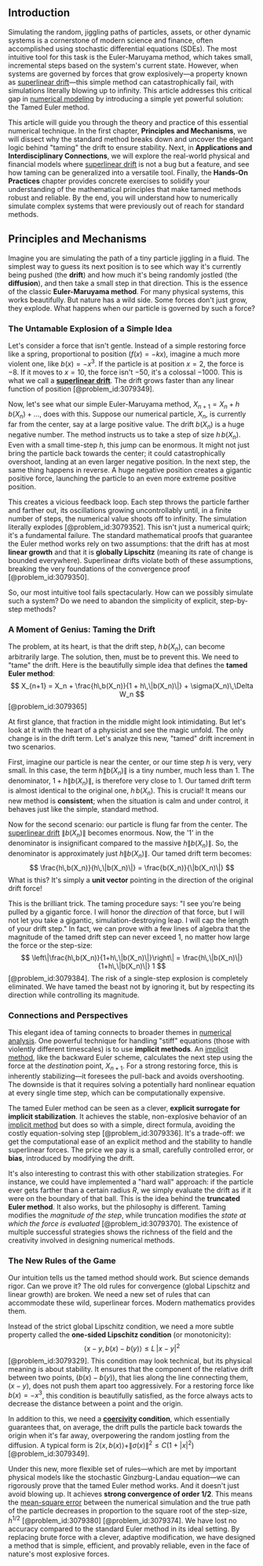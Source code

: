 ## Introduction
Simulating the random, jiggling paths of particles, assets, or other dynamic systems is a cornerstone of modern science and finance, often accomplished using stochastic differential equations (SDEs). The most intuitive tool for this task is the Euler-Maruyama method, which takes small, incremental steps based on the system's current state. However, when systems are governed by forces that grow explosively—a property known as [superlinear drift](@article_id:199452)—this simple method can catastrophically fail, with simulations literally blowing up to infinity. This article addresses this critical gap in [numerical modeling](@article_id:145549) by introducing a simple yet powerful solution: the Tamed Euler method.

This article will guide you through the theory and practice of this essential numerical technique. In the first chapter, **Principles and Mechanisms**, we will dissect why the standard method breaks down and uncover the elegant logic behind "taming" the drift to ensure stability. Next, in **Applications and Interdisciplinary Connections**, we will explore the real-world physical and financial models where [superlinear drift](@article_id:199452) is not a bug but a feature, and see how taming can be generalized into a versatile tool. Finally, the **Hands-On Practices** chapter provides concrete exercises to solidify your understanding of the mathematical principles that make tamed methods robust and reliable. By the end, you will understand how to numerically simulate complex systems that were previously out of reach for standard methods.

## Principles and Mechanisms

Imagine you are simulating the path of a tiny particle jiggling in a fluid. The simplest way to guess its next position is to see which way it's currently being pushed (the **drift**) and how much it's being randomly jostled (the **diffusion**), and then take a small step in that direction. This is the essence of the classic **Euler-Maruyama method**. For many physical systems, this works beautifully. But nature has a wild side. Some forces don't just grow, they explode. What happens when our particle is governed by such a force?

### The Untamable Explosion of a Simple Idea

Let's consider a force that isn't gentle. Instead of a simple restoring force like a spring, proportional to position ($f(x) = -kx$), imagine a much more violent one, like $b(x) = -x^3$. If the particle is at position $x=2$, the force is $-8$. If it moves to $x=10$, the force isn't $-50$, it's a colossal $-1000$. This is what we call a **[superlinear drift](@article_id:199452)**. The drift grows faster than any linear function of position [@problem_id:3079349].

Now, let's see what our simple Euler-Maruyama method, $X_{n+1} = X_n + h\,b(X_n) + \dots$, does with this. Suppose our numerical particle, $X_n$, is currently far from the center, say at a large positive value. The drift $b(X_n)$ is a huge negative number. The method instructs us to take a step of size $h\,b(X_n)$. Even with a small time-step $h$, this jump can be enormous. It might not just bring the particle back towards the center; it could catastrophically overshoot, landing at an even larger negative position. In the next step, the same thing happens in reverse. A huge negative position creates a gigantic positive force, launching the particle to an even more extreme positive position.

This creates a vicious feedback loop. Each step throws the particle farther and farther out, its oscillations growing uncontrollably until, in a finite number of steps, the numerical value shoots off to infinity. The simulation literally explodes [@problem_id:3079352]. This isn't just a numerical quirk; it's a fundamental failure. The standard mathematical proofs that guarantee the Euler method works rely on two assumptions: that the drift has at most **linear growth** and that it is **globally Lipschitz** (meaning its rate of change is bounded everywhere). Superlinear drifts violate both of these assumptions, breaking the very foundations of the convergence proof [@problem_id:3079350].

So, our most intuitive tool fails spectacularly. How can we possibly simulate such a system? Do we need to abandon the simplicity of explicit, step-by-step methods?

### A Moment of Genius: Taming the Drift

The problem, at its heart, is that the drift step, $h\,b(X_n)$, can become arbitrarily large. The solution, then, must be to prevent this. We need to "tame" the drift. Here is the beautifully simple idea that defines the **tamed Euler method**:
$$
X_{n+1} = X_n + \frac{h\,b(X_n)}{1 + h\,\|b(X_n)\|} + \sigma(X_n)\,\Delta W_n
$$
[@problem_id:3079365]

At first glance, that fraction in the middle might look intimidating. But let's look at it with the heart of a physicist and see the magic unfold. The only change is in the drift term. Let's analyze this new, "tamed" drift increment in two scenarios.

First, imagine our particle is near the center, or our time step $h$ is very, very small. In this case, the term $h\|b(X_n)\|$ is a tiny number, much less than 1. The denominator, $1 + h\|b(X_n)\|$, is therefore very close to 1. Our tamed drift term is almost identical to the original one, $h\,b(X_n)$. This is crucial! It means our new method is **consistent**; when the situation is calm and under control, it behaves just like the simple, standard method.

Now for the second scenario: our particle is flung far from the center. The [superlinear drift](@article_id:199452) $\|b(X_n)\|$ becomes enormous. Now, the '1' in the denominator is insignificant compared to the massive $h\|b(X_n)\|$. So, the denominator is approximately just $h\|b(X_n)\|$. Our tamed drift term becomes:
$$
\frac{h\,b(X_n)}{h\,\|b(X_n)\|} = \frac{b(X_n)}{\|b(X_n)\|}
$$
What is this? It's simply a **unit vector** pointing in the direction of the original drift force!

This is the brilliant trick. The taming procedure says: "I see you're being pulled by a gigantic force. I will honor the *direction* of that force, but I will not let you take a gigantic, simulation-destroying leap. I will cap the length of your drift step." In fact, we can prove with a few lines of algebra that the magnitude of the tamed drift step can never exceed 1, no matter how large the force or the step-size:
$$
\left\|\frac{h\,b(X_n)}{1+h\,\|b(X_n)\|}\right\| = \frac{h\,\|b(X_n)\|}{1+h\,\|b(X_n)\|}  1
$$
[@problem_id:3079384]. The risk of a single-step explosion is completely eliminated. We have tamed the beast not by ignoring it, but by respecting its direction while controlling its magnitude.

### Connections and Perspectives

This elegant idea of taming connects to broader themes in [numerical analysis](@article_id:142143). One powerful technique for handling "stiff" equations (those with violently different timescales) is to use **implicit methods**. An [implicit method](@article_id:138043), like the backward Euler scheme, calculates the next step using the force at the *destination* point, $X_{n+1}$. For a strong restoring force, this is inherently stabilizing—it foresees the pull-back and avoids overshooting. The downside is that it requires solving a potentially hard nonlinear equation at every single time step, which can be computationally expensive.

The tamed Euler method can be seen as a clever, **explicit surrogate for implicit stabilization**. It achieves the stable, non-explosive behavior of an [implicit method](@article_id:138043) but does so with a simple, direct formula, avoiding the costly equation-solving step [@problem_id:3079336]. It's a trade-off: we get the computational ease of an explicit method and the stability to handle superlinear forces. The price we pay is a small, carefully controlled error, or **bias**, introduced by modifying the drift.

It's also interesting to contrast this with other stabilization strategies. For instance, we could have implemented a "hard wall" approach: if the particle ever gets farther than a certain radius $R$, we simply evaluate the drift as if it were on the boundary of that ball. This is the idea behind the **truncated Euler method**. It also works, but the philosophy is different. Taming modifies the *magnitude of the step*, while truncation modifies the *state at which the force is evaluated* [@problem_id:3079370]. The existence of multiple successful strategies shows the richness of the field and the creativity involved in designing numerical methods.

### The New Rules of the Game

Our intuition tells us the tamed method should work. But science demands rigor. Can we prove it? The old rules for convergence (global Lipschitz and linear growth) are broken. We need a new set of rules that can accommodate these wild, superlinear forces. Modern mathematics provides them.

Instead of the strict global Lipschitz condition, we need a more subtle property called the **one-sided Lipschitz condition** (or monotonicity):
$$
\langle x-y, b(x)-b(y) \rangle \le L\,|x-y|^2
$$
[@problem_id:3079329]. This condition may look technical, but its physical meaning is about stability. It ensures that the component of the relative drift between two points, $(b(x)-b(y))$, that lies along the line connecting them, $(x-y)$, does not push them apart too aggressively. For a restoring force like $b(x)=-x^3$, this condition is beautifully satisfied, as the force always acts to decrease the distance between a point and the origin.

In addition to this, we need a **[coercivity](@article_id:158905) condition**, which essentially guarantees that, on average, the drift pulls the particle back towards the origin when it's far away, overpowering the random jostling from the diffusion. A typical form is $2\langle x, b(x) \rangle + \|\sigma(x)\|^2 \le C(1+|x|^2)$ [@problem_id:3079349].

Under this new, more flexible set of rules—which are met by important physical models like the stochastic Ginzburg-Landau equation—we can rigorously prove that the tamed Euler method works. And it doesn't just avoid blowing up. It achieves **strong convergence of order 1/2**. This means the [mean-square error](@article_id:194446) between the numerical simulation and the true path of the particle decreases in proportion to the square root of the step-size, $h^{1/2}$ [@problem_id:3079380] [@problem_id:3079374]. We have lost no accuracy compared to the standard Euler method in its ideal setting. By replacing brute force with a clever, adaptive modification, we have designed a method that is simple, efficient, and provably reliable, even in the face of nature's most explosive forces.